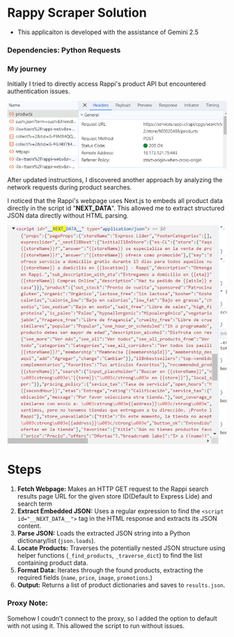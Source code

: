 # Rappy Scraper Solution
* This applicaiton is developed with the assistance of Gemini 2.5

### Dependencies: Python Requests
  
### My journey
Initially I tried to directly access Rappi's product API but encountered authentication issues.

![alt text](image-1.png)

 After updated instructions, I discovered another approach by analyzing the network requests during product searches.

I noticed that the Rappi's webpage uses Next.js to embeds all product data directly in the script id "__NEXT_DATA__". This allowed me to extract structured JSON data directly without HTML parsing.

![alt text](image.png)


# Steps
1.  **Fetch Webpage:** Makes an HTTP GET request to the Rappi search results page URL for the given store ID(Default to Express Lide) and search term
2.  **Extract Embedded JSON:** Uses a regular expression to find the `<script id="__NEXT_DATA__">` tag in the HTML response and extracts its JSON content.
3.  **Parse JSON:** Loads the extracted JSON string into a Python dictionary/list (`json.loads`).
4.  **Locate Products:** Traverses the potentially nested JSON structure using helper functions (`_find_products`, `_traverse_dict`) to  find the list containing product data.
5.  **Format Data:** Iterates through the found products, extracting the required fields (`name`, `price`, `image`, `promotions`.)
6.  **Output:** Returns a list of product dictionaries and saves to `results.json`.


### Proxy Note: 
Somehow I coudn't connect to the proxy, so I added the option to default with not using it. This allowed the script to run without issues.

